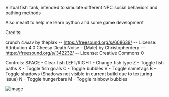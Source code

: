 Virtual fish tank, intended to simulate different NPC social behaviors and pathing methods

Also meant to help me learn python and some game development

Credits:

crunch 4.wav by theplax -- https://freesound.org/s/608639/ -- License: Attribution 4.0
Cheesy Death Noise - (Male) by Christopherderp -- https://freesound.org/s/342232/ -- License: Creative Commons 0

Controls:
SPACE - Clear fish
LEFT/RIGHT - Change fish type
Z - Toggle fish paths
X - Toggle fish goals
C - Toggle bubbles
V - Toggle nametags
B - Toggle shadows (Shadows not visible in current build due to texturing issue)
N - Toggle hungerbars
M - Toggle rainbow bubbles

![image](https://github.com/user-attachments/assets/e05e1c44-f9b3-4a1b-8ca1-5c0d78280c3a)
